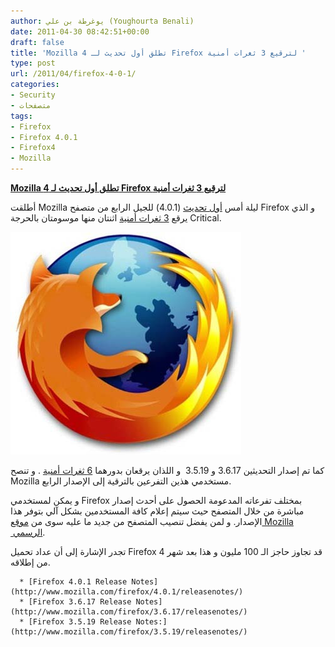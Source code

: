 ```yaml
---
author: يوغرطة بن علي (Youghourta Benali)
date: 2011-04-30 08:42:51+00:00
draft: false
title: 'Mozilla تطلق أول تحديث لـ 4 Firefox لترقيع 3 ثغرات أمنية '
type: post
url: /2011/04/firefox-4-0-1/
categories:
- Security
- متصفحات
tags:
- Firefox
- Firefox 4.0.1
- Firefox4
- Mozilla
---
```


**[Mozilla تطلق أول تحديث لـ 4 Firefox لترقيع 3 ثغرات أمنية]( https://www.it-scoop.com/2011/04/firefox-4-0-1/)**


أطلقت Mozilla ليلة أمس [أول تحديث](http://www.mozilla.com/en-US/firefox/4.0.1/releasenotes/) (4.0.1) للجيل الرابع من متصفح Firefox و الذي يرقع [3 ثغرات أمنية](http://www.mozilla.org/security/known-vulnerabilities/firefox40.html#firefox4.0.1) اثنتان منها موسومتان بالحرجة Critical.


[![](Mozilla-Firefox4.jpg)
](https://www.it-scoop.com/2011/04/firefox-4-0-1/)


كما تم إصدار التحديثين 3.6.17 و 3.5.19  و اللذان يرقعان بدورهما [6 ثغرات أمنية](http://www.mozilla.org/security/known-vulnerabilities/firefox36.html#firefox3.6.17) . و تنصح Mozilla مستخدمي هذين التفرعين بالترقية إلى الإصدار الرابع.

و يمكن لمستخدمي Firefox بمختلف تفرعاته المدعومة الحصول على أحدث إصدار مباشرة من خلال المتصفح حيث سيتم إعلام كافة المستخدمين بشكل آلي بتوفر هذا الإصدار. و لمن يفضل تنصيب المتصفح من جديد ما عليه سوى من [موقع Mozilla  الرسمي](http://www.mozilla.com/).

تجدر الإشارة إلى أن عداد تحميل Firefox 4 قد تجاوز حاجز الـ 100 مليون و هذا بعد شهر من إطلاقه.



	  * [Firefox 4.0.1 Release Notes](http://www.mozilla.com/firefox/4.0.1/releasenotes/)
	  * [Firefox 3.6.17 Release Notes](http://www.mozilla.com/firefox/3.6.17/releasenotes/)
	  * [Firefox 3.5.19 Release Notes:](http://www.mozilla.com/firefox/3.5.19/releasenotes/)





